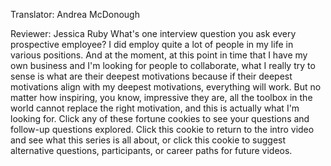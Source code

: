 

Translator: Andrea McDonough

Reviewer: Jessica Ruby
What&#39;s one interview question you ask every prospective employee?
I did employ quite a lot of people in my life
in various positions.
And at the moment,
at this point in time
that I have my own business
and I&#39;m looking for people to collaborate,
what I really try to sense
is what are their deepest motivations
because if their deepest motivations
align with my deepest motivations,
everything will work.
But no matter how inspiring,
you know, impressive they are,
all the toolbox in the world
cannot replace the right motivation,
and this is actually what I&#39;m looking for.
Click any of these fortune cookies
to see your questions and follow-up questions explored.
Click this cookie to return to the intro video
and see what this series is all about,
or click this cookie to suggest
alternative questions,
participants,
or career paths
for future videos.
